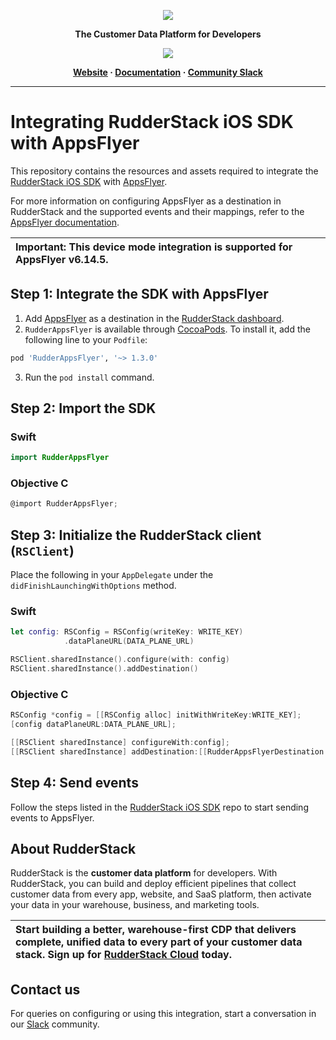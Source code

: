 <p align="center">
  <a href="https://rudderstack.com/">
    <img src="https://user-images.githubusercontent.com/59817155/121357083-1c571300-c94f-11eb-8cc7-ce6df13855c9.png">
  </a>
</p>

<p align="center"><b>The Customer Data Platform for Developers</b></p>

<p align="center">
  <a href="https://cocoapods.org/pods/RudderAppsFlyer">
    <img src="https://img.shields.io/cocoapods/v/RudderAppsFlyer.svg?style=flat">
    </a>
</p>

<p align="center">
  <b>
    <a href="https://rudderstack.com">Website</a>
    ·
    <a href="https://www.rudderstack.com/docs/stream-sources/rudderstack-sdk-integration-guides/rudderstack-ios-sdk/ios-v2/">Documentation</a>
    ·
    <a href="https://rudderstack.com/join-rudderstack-slack-community">Community Slack</a>
  </b>
</p>

---

# Integrating RudderStack iOS SDK with AppsFlyer

This repository contains the resources and assets required to integrate the [RudderStack iOS SDK](https://www.rudderstack.com/docs/stream-sources/rudderstack-sdk-integration-guides/rudderstack-ios-sdk/ios-v2/) with [AppsFlyer](https://www.appsflyer.com/).

For more information on configuring AppsFlyer as a destination in RudderStack and the supported events and their mappings, refer to the [AppsFlyer documentation](https://www.rudderstack.com/docs/stream-sources/appsflyer/).

| Important: This device mode integration is supported for AppsFlyer v6.14.5. |
| :-------------------------------------------------------------------------- |

## Step 1: Integrate the SDK with AppsFlyer

1. Add [AppsFlyer](https://www.appsflyer.com/) as a destination in the [RudderStack dashboard](https://app.rudderstack.com/).
2. `RudderAppsFlyer` is available through [CocoaPods](https://cocoapods.org). To install it, add the following line to your `Podfile`:

```ruby
pod 'RudderAppsFlyer', '~> 1.3.0'
```

3. Run the `pod install` command.

## Step 2: Import the SDK

### Swift

```swift
import RudderAppsFlyer
```

### Objective C

```objective-c
@import RudderAppsFlyer;
```

## Step 3: Initialize the RudderStack client (`RSClient`)

Place the following in your `AppDelegate` under the `didFinishLaunchingWithOptions` method.

### Swift

```swift
let config: RSConfig = RSConfig(writeKey: WRITE_KEY)
            .dataPlaneURL(DATA_PLANE_URL)

RSClient.sharedInstance().configure(with: config)
RSClient.sharedInstance().addDestination()
```

### Objective C

```objective-c
RSConfig *config = [[RSConfig alloc] initWithWriteKey:WRITE_KEY];
[config dataPlaneURL:DATA_PLANE_URL];

[[RSClient sharedInstance] configureWith:config];
[[RSClient sharedInstance] addDestination:[[RudderAppsFlyerDestination alloc] init]];
```

## Step 4: Send events

Follow the steps listed in the [RudderStack iOS SDK](https://github.com/rudderlabs/rudder-sdk-ios/tree/master-v2#sending-events) repo to start sending events to AppsFlyer.

## About RudderStack

RudderStack is the **customer data platform** for developers. With RudderStack, you can build and deploy efficient pipelines that collect customer data from every app, website, and SaaS platform, then activate your data in your warehouse, business, and marketing tools.

| Start building a better, warehouse-first CDP that delivers complete, unified data to every part of your customer data stack. Sign up for [RudderStack Cloud](https://app.rudderstack.com/signup?type=freetrial) today. |
| :--------------------------------------------------------------------------------------------------------------------------------------------------------------------------------------------------------------------- |

## Contact us

For queries on configuring or using this integration, start a conversation in our [Slack](https://rudderstack.com/join-rudderstack-slack-community) community.
